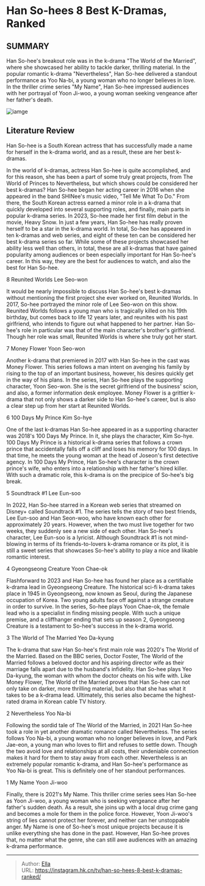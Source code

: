 # Han So-hees 8 Best K-Dramas, Ranked


## SUMMARY 


 Han So-hee&#39;s breakout role was in the k-drama &#34;The World of the Married&#34;, where she showcased her ability to tackle darker, thrilling material. 
 In the popular romantic k-drama &#34;Nevertheless&#34;, Han So-hee delivered a standout performance as Yoo Na-bi, a young woman who no longer believes in love. 
 In the thriller crime series &#34;My Name&#34;, Han So-hee impressed audiences with her portrayal of Yoon Ji-woo, a young woman seeking vengeance after her father&#39;s death. 

![iamge](https://static1.srcdn.com/wordpress/wp-content/uploads/2024/01/han-so-hee-best-k-dramas.jpg)

## Literature Review
Han So-hee is a South Korean actress that has successfully made a name for herself in the k-drama world, and as a result, these are her best k-dramas.




In the world of k-dramas, actress Han So-hee is quite accomplished, and for this reason, she has been a part of some truly great projects, from The World of Princes to Nevertheless, but which shows could be considered her best k-dramas? Han So-hee began her acting career in 2016 when she appeared in the band SHINee&#39;s music video, &#34;Tell Me What To Do.&#34; From there, the South Korean actress earned a minor role in a k-drama that quickly developed into several supporting roles, and finally, main parts in popular k-drama series. In 2023, So-hee made her first film debut in the movie, Heavy Snow. 
In just a few years, Han So-hee has really proven herself to be a star in the k-drama world. In total, So-hee has appeared in ten k-dramas and web series, and eight of these ten can be considered her best k-drama series so far. While some of these projects showcased her ability less well than others, in total, these are all k-dramas that have gained popularity among audiences or been especially important for Han So-hee&#39;s career. In this way, they are the best for audiences to watch, and also the best for Han So-hee.




























 








 8  Reunited Worlds 
Lee Seo-won
        

It would be nearly impossible to discuss Han So-hee&#39;s best k-dramas without mentioning the first project she ever worked on, Reunited Worlds. In 2017, So-hee portrayed the minor role of Lee Seo-won on this show. Reunited Worlds follows a young man who is tragically killed on his 19th birthday, but comes back to life 12 years later, and reunites with his past girlfriend, who intends to figure out what happened to her partner. Han So-hee&#39;s role in particular was that of the main character&#39;s brother&#39;s girlfriend. Though her role was small, Reunited Worlds is where she truly got her start.





 7  Money Flower 
Yoon Seo-won
        

Another k-drama that premiered in 2017 with Han So-hee in the cast was Money Flower. This series follows a man intent on avenging his family by rising to the top of an important business, however, his desires quickly get in the way of his plans. In the series, Han So-hee plays the supporting character, Yoon Seo-won. She is the secret girlfriend of the business&#39; scion, and also, a former information desk employee. Money Flower is a grittier k-drama that not only shows a darker side to Han So-hee&#39;s career, but is also a clear step up from her start at Reunited Worlds. 





 6  100 Days My Prince 
Kim So-hye
        

One of the last k-dramas Han So-hee appeared in as a supporting character was 2018&#39;s 100 Days My Prince. In it, she plays the character, Kim So-hye. 100 Days My Prince is a historical k-drama series that follows a crown prince that accidentally falls off a cliff and loses his memory for 100 days. In that time, he meets the young woman at the head of Joseon&#39;s first detective agency. In 100 Days My Prince, Han So-hee&#39;s character is the crown prince&#39;s wife, who enters into a relationship with her father&#39;s hired killer. With such a dramatic role, this k-drama is on the precipice of So-hee&#39;s big break.





 5  Soundtrack #1 
Lee Eun-soo
        

In 2022, Han So-hee starred in a Korean web series that streamed on Disney&#43; called Soundtrack #1. The series tells the story of two best friends, Lee Eun-soo and Han Seon-woo, who have known each other for approximately 20 years. However, when the two must live together for two weeks, they suddenly see a new side of each other. Han So-hee&#39;s character, Lee Eun-soo is a lyricist. Although Soundtrack #1 is not mind-blowing in terms of its friends-to-lovers k-drama romance or its plot, it is still a sweet series that showcases So-hee&#39;s ability to play a nice and likable romantic interest.





 4  Gyeongseong Creature 
Yoon Chae-ok


 







Flashforward to 2023 and Han So-hee has found her place as a certifiable k-drama lead in Gyeongseong Creature. The historical sci-fi k-drama takes place in 1945 in Gyeongseong, now known as Seoul, during the Japanese occupation of Korea. Two young adults face off against a strange creature in order to survive. In the series, So-hee plays Yoon Chae-ok, the female lead who is a specialist in finding missing people. With such a unique premise, and a cliffhanger ending that sets up season 2, Gyeongseong Creature is a testament to So-hee&#39;s success in the k-drama world.





 3  The World of The Married 
Yeo Da-kyung
        

The k-drama that saw Han So-hee&#39;s first main role was 2020&#39;s The World of the Married. Based on the BBC series, Doctor Foster, The World of the Married follows a beloved doctor and his aspiring director wife as their marriage falls apart due to the husband&#39;s infidelity. Han So-hee plays Yeo Da-kyung, the woman with whom the doctor cheats on his wife with. Like Money Flower, The World of the Married proves that Han So-hee can not only take on darker, more thrilling material, but also that she has what it takes to be a k-drama lead. Ultimately, this series also became the highest-rated drama in Korean cable TV history.





 2  Nevertheless 
Yoo Na-bi
        

Following the sordid tale of The World of the Married, in 2021 Han So-hee took a role in yet another dramatic romance called Nevertheless. The series follows Yoo Na-bi, a young woman who no longer believes in love, and Park Jae-eon, a young man who loves to flirt and refuses to settle down. Though the two avoid love and relationships at all costs, their undeniable connection makes it hard for them to stay away from each other. Nevertheless is an extremely popular romantic k-drama, and Han So-hee&#39;s performance as Yoo Na-bi is great. This is definitely one of her standout performances.





 1  My Name 
Yoon Ji-woo
        

Finally, there is 2021&#39;s My Name. This thriller crime series sees Han So-hee as Yoon Ji-woo, a young woman who is seeking vengeance after her father&#39;s sudden death. As a result, she joins up with a local drug crime gang and becomes a mole for them in the police force. However, Yoon Ji-woo&#39;s string of lies cannot protect her forever, and neither can her unstoppable anger. My Name is one of So-hee&#39;s most unique projects because it is unlike everything she has done in the past. However, Han So-hee proves that, no matter what the genre, she can still awe audiences with an amazing k-drama performance. 

---

> Author: [Ella](https://instagram.hk.cn/)  
> URL: https://instagram.hk.cn/tv/han-so-hees-8-best-k-dramas-ranked/  

